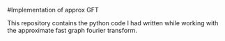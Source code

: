 #Implementation of approx GFT

This repository contains the python code I had written while working with the approximate fast graph fourier transform.
